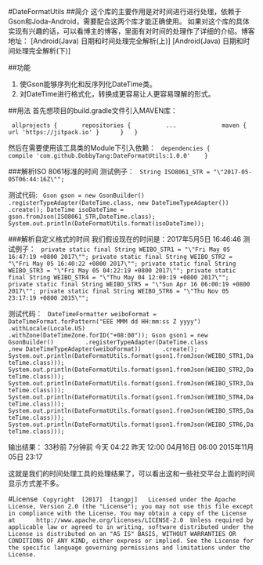 #DateFormatUtils
##简介
这个库的主要作用是对时间进行进行处理，依赖于Gson和Joda-Android，需要配合这两个库才能正确使用。
如果对这个库的具体实现有兴趣的话，可以看博主的博客，里面有对时间的处理作了详细的介绍。博客地址：
[Android(Java) 日期和时间处理完全解析(上)]
[Android(Java) 日期和时间处理完全解析(下)]

##功能
1. 使Gson能够序列化和反序列化DateTime类。
2. 对DateTime进行格式化，转换成更容易让人更容易理解的形式。

##用法
首先想项目的build.gradle文件引入MAVEN库：

``` allprojects { 		repositories { 			... 			maven { url 'https://jitpack.io' } 		} 	}  ```

然后在需要使用该工具类的Module下引入依赖：
``` dependencies { 			compile 'com.github.DobbyTang:DateFormatUtils:1.0.0' 	}  ```


###解析ISO 8061标准的时间
测试例子：
``` String ISO8061_STR = "\"2017-05-05T06:44:16Z\""; ```

测试代码:
``` Gson gson = new GsonBuilder() 		.registerTypeAdapter(DateTime.class, new DateTimeTypeAdapter()) 		.create(); DateTime isoDateTime = gson.fromJson(ISO8061_STR,DateTime.class); System.out.println(DateFormatUtils.format(isoDateTime)); ```

###解析自定义格式的时间
我们假设现在的时间是：2017年5月5日 16:46:46
测试例子：
``` private static final String WEIBO_STR1 = "\"Fri May 05 16:47:19 +0800 2017\""; private static final String WEIBO_STR2 = "\"Fri May 05 16:40:22 +0800 2017\""; private static final String WEIBO_STR3 = "\"Fri May 05 04:22:19 +0800 2017\""; private static final String WEIBO_STR4 = "\"Thu May 04 12:00:19 +0800 2017\""; private static final String WEIBO_STR5 = "\"Sun Apr 16 06:00:19 +0800 2017\""; private static final String WEIBO_STR6 = "\"Thu Nov 05 23:17:19 +0800 2015\"";  ```

测试代码：
``` DateTimeFormatter weiboFormat =  DateTimeFormat.forPattern("EEE MMM dd HH:mm:ss Z yyyy") 		.withLocale(Locale.US)                  .withZone(DateTimeZone.forID("+08:00")); Gson gson1 = new GsonBuilder() 		.registerTypeAdapter(DateTime.class 				,new DateTimeTypeAdapter(weiboFormat)) 		.create();  System.out.println(DateFormatUtils.format(gson1.fromJson(WEIBO_STR1,DateTime.class))); System.out.println(DateFormatUtils.format(gson1.fromJson(WEIBO_STR2,DateTime.class))); System.out.println(DateFormatUtils.format(gson1.fromJson(WEIBO_STR3,DateTime.class))); System.out.println(DateFormatUtils.format(gson1.fromJson(WEIBO_STR4,DateTime.class))); System.out.println(DateFormatUtils.format(gson1.fromJson(WEIBO_STR5,DateTime.class))); System.out.println(DateFormatUtils.format(gson1.fromJson(WEIBO_STR6,DateTime.class))); ```

输出结果：
33秒前
7分钟前
今天 04:22
昨天 12:00
04月16日 06:00
2015年11月05日 23:17

这就是我们的时间处理工具的处理结果了，可以看出这和一些社交平台上面的时间显示方式差不多。

#License
``` Copyright  [2017]  [tangpj]   Licensed under the Apache License, Version 2.0 (the "License"); you may not use this file except in compliance with the License. You may obtain a copy of the License at  	http://www.apache.org/licenses/LICENSE-2.0  Unless required by applicable law or agreed to in writing, software distributed under the License is distributed on an "AS IS" BASIS, WITHOUT WARRANTIES OR CONDITIONS OF ANY KIND, either express or implied. See the License for the specific language governing permissions and limitations under the License.  ```







